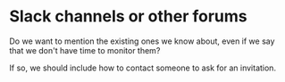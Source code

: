 # Slack channels or other forums

Do we want to mention the existing ones we know about, even if we say that we don't have time to monitor them?

If so, we should include how to contact someone to ask for an invitation.
